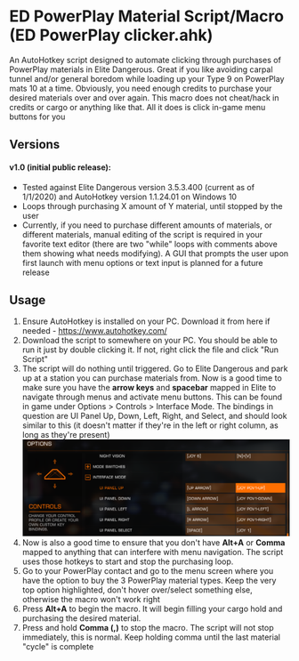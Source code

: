 # ED PowerPlay Material Script/Macro (ED PowerPlay clicker.ahk)
An AutoHotkey script designed to automate clicking through purchases of PowerPlay materials in Elite Dangerous. Great if you like avoiding carpal tunnel and/or general boredom while loading up your Type 9 on PowerPlay mats 10 at a time. Obviously, you need enough credits to purchase your desired materials over and over again. This macro does not cheat/hack in credits or cargo or anything like that. All it does is click in-game menu buttons for you

## Versions
#### v1.0 (initial public release):
- Tested against Elite Dangerous version 3.5.3.400 (current as of 1/1/2020) and AutoHotkey version 1.1.24.01 on Windows 10
- Loops through purchasing X amount of Y material, until stopped by the user
- Currently, if you need to purchase different amounts of materials, or different materials, manual editing of the script is required in your favorite text editor (there are two "while" loops with comments above them showing what needs modifying). A GUI that prompts the user upon first launch with menu options or text input is planned for a future release

## Usage
1) Ensure AutoHotkey is installed on your PC. Download it from here if needed - https://www.autohotkey.com/
2) Download the script to somewhere on your PC. You should be able to run it just by double clicking it. If not, right click the file and click "Run Script"
3) The script will do nothing until triggered. Go to Elite Dangerous and park up at a station you can purchase materials from. Now is a good time to make sure you have the **arrow keys** and **spacebar** mapped in Elite to navigate through menus and activate menu buttons. This can be found in game under Options > Controls > Interface Mode. The bindings in question are UI Panel Up, Down, Left, Right, and Select, and should look similar to this (it doesn't matter if they're in the left or right column, as long as they're present)
![ED UI Panel Bindings](/screenshots/ED_menu_controls.png?raw=true)
4) Now is also a good time to ensure that you don't have **Alt+A** or **Comma** mapped to anything that can interfere with menu navigation. The script uses those hotkeys to start and stop the purchasing loop.
5) Go to your PowerPlay contact and go to the menu screen where you have the option to buy the 3 PowerPlay material types. Keep the very top option highlighted, don't hover over/select something else, otherwise the macro won't work right
6) Press **Alt+A** to begin the macro. It will begin filling your cargo hold and purchasing the desired material.
7) Press and hold **Comma (,)** to stop the macro. The script will not stop immediately, this is normal. Keep holding comma until the last material "cycle" is complete
